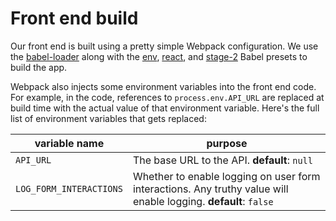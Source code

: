 # Front end build

Our front end is built using a pretty simple Webpack configuration.  We
use the [babel-loader]() along with the [env](), [react](), and [stage-2]()
Babel presets to build the app.

Webpack also injects some environment variables into the front end code.  For
example, in the code, references to `process.env.API_URL` are replaced at build
time with the actual value of that environment variable.  Here's the full list
of environment variables that gets replaced:

|variable name|purpose|
|---|---|
|`API_URL`|The base URL to the API. **default**: `null`
|`LOG_FORM_INTERACTIONS`|Whether to enable logging on user form interactions. Any truthy value will enable logging.  **default**: `false`
